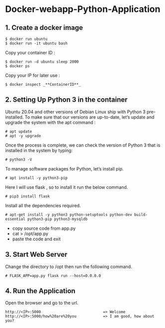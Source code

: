 # Docker-webapp-Python-Application


## 1. Create a docker image 

```
$ docker run ubuntu
$ docker run -it ubuntu bash
```

Copy your container ID :

 ```
 $ docker run -d ubuntu sleep 2000
 $ docker ps
 ```

Copy your IP for later use :

```
$ docker inspect _**ContainerID**_
```


## 2. Setting Up Python 3 in the container

Ubuntu 20.04 and other versions of Debian Linux ship with Python 3 pre-installed. To make sure that our versions are up-to-date, let’s update and upgrade the system with the apt command :

```
# apt update
# apt -y upgrade
```


Once the process is complete, we can check the version of Python 3 that is installed in the system by typing:

```
# python3 -V 
```


To manage software packages for Python, let’s install pip.

```
# apt install -y python3-pip
```


Here I will use flask , so to install it run the below command.

```
# pip3 install flask
```


Install all the dependencies required.

```
# apt-get install -y python3 python-setuptools python-dev build-essential python3-pip python3-mysqldb
```


* copy source code from app.py
* cat > /opt/app.py
* paste the code and exit



## 3. Start Web Server

Change the directory to /opt then run the following command.
```
# FLASK_APP=app.py flask run --host=0.0.0.0
```


## 4. Run the Application

Open the browser and go to the url.

```
http://<IP>:5000                            => Welcome
http://<IP>:5000/how%20are%20you            => I am good, how about you?
```








